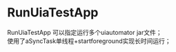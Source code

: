 # RunUiaTestApp
RunUiaTestApp
可以指定运行多个uiautomator jar文件；<br />使用了aSyncTask单线程+startforeground实现长时间运行；
